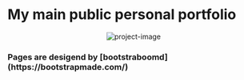 <h1>My main public personal portfolio</h1>
<p align="center"><img src="assets/img/profile.png" alt="project-image"></p>

<h3>Pages are desigend by [bootstraboomd](https://bootstrapmade.com/)</h3>

